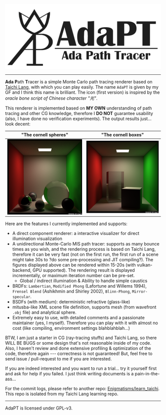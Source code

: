 <img src="assets/heading.png" style="zoom: 60%;" />

---

**Ada** **P**ath **T**racer is a simple Monte Carlo path tracing renderer based on [Taichi Lang](https://www.taichi-lang.org/), with which you can play easily. The name `AdaPT` is given by my GF and I think this name is brilliant. The icon (first version) is inspired by the *oracle bone script of Chinese character "光"*. 

This renderer is implemented based on **MY OWN** understanding of path tracing and other CG knowledge, therefore I **DO NOT** guarantee usability (also, I have done no verification experiments). The output results just... look decent:

|         "The cornell spheres"          |         "The cornell boxes"         |
| :------------------------------------: | :---------------------------------: |
| ![](./assets/adapt-cornell-sphere.png) | ![](./assets/adapt-cornell-box.png) |

Here are the features I currently implemented and supports:

- A direct component renderer: a interactive visualizer for direct illumination visualization
- A unidirectional Monte-Carlo MIS path tracer: supports as many bounce times as you wish, and the rendering process is based on Taichi Lang, therefore it can be very fast (not on the first run, the first run of a scene might take 30s to ?do some pre-processing and JIT compiling?). The figures displayed above can be rendered within 15-20s (with vulkan-backend, GPU supported). The rendering result is displayed incrementally, or maximum iteration number can be pre-set.
    - Global / indirect illumination & Ability to handle simple caustics
- BRDFs: `Lambertian`, `Modified Phong` (Lafortune and Willems 1994), `Frensel Blend` (Ashikhmin and Shirley 2002), `Blinn-Phong`, `Mirror-specular`.
- BSDFs (with medium): deterministic refractive (glass-like)
- mitusba-like XML scene file definition, supports mesh (from wavefront `.obj` file) and analytical sphere.
- Extremely easy to use, with detailed comments and a passionate maintainer (yes, I myself). Therefore you can play with it with almost no cost (like compiling, environment settings blahblahblah...)

BTW, I am just a starter in CG (ray-tracing stuffs) and Taichi Lang, so there WILL BE BUGS or some design that's not reasonable inside of my code. Also, I haven't review and done extensive profiling & optimization of the code, therefore again --- correctness is not guaranteed! But, feel free to send issue / pull-request to me if you are interested.

If you are indeed interested and you want to run a trial... try it yourself first and ask for help if you failed. I just think writing documents is a pain-in-the-ass...

For the commit logs, please refer to another repo: [Enigmatisms/learn_taichi](https://github.com/Enigmatisms/learn_taichi). This repo is isolated from my Taichi Lang learning repo.

---

AdaPT is licensed under GPL-v3.